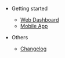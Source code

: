 - Getting started

  - [Web Dashboard](web-dashboard.md)
  - [Mobile App](configuration.md)
  <!-- - [Docsify-themeable-setup](docsifyThemeable.md) -->
  <!-- - [Theme Support](themeSupport.md) -->

- Others
  <!-- - [Showcase](showcase.md) -->
  - [Changelog](changelog.md)